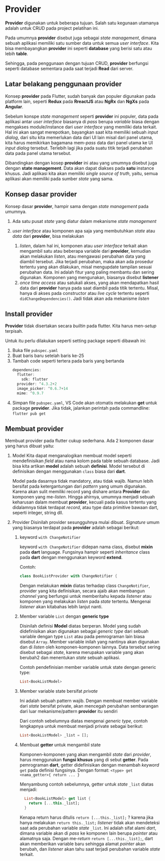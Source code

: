 # Provider
**Provider** digunakan untuk beberapa tujuan. Salah satu kegunaan utamanya adalah untuk CRUD pada project pelatihan ini.

Pada umumnya **provider** disebut juga sebagai *state management*, dimana sebuah aplikasi memiliki satu sumber data untuk semua *user interface*. Kita bisa membayangkan **provider** ini seperti **database** yang berisi satu atau lebih **table**.

Sehingga, pada penggunaan dengan tujuan CRUD, **provider** berfungsi seperti database sementara pada saat terjadi **Read** dari server.

## Latar belakang penggunaan provider
Konsep **provider** pada Flutter, sudah banyak dan populer digunakan pada platform lain, seperti **Redux** pada **RreactJS** atau **NgRx** dan **NgXs** pada **Angular**.

Sebelum konspe *state management* seperti **provider** ini populer, data pada aplikasi antar *user interface* biasanya di *pass* berupa *variable* biasa dengan mengakses module/instance dari *user interface* yang memiliki data terkait. Hal ini akan sangat merepotkan, bayangkan saat kita memiliki sebuah *input dialog*, dari situ kita memerlukan data dari UI lain misal dari panel utama, kita harus memikirkan bagamana mem-*pass* data dari panel utama ke UI *input dialog* tersebut. Terlebih lagi jika pada suatu titik terjadi perubahan data pada panel utama tersebut.

Dibandingkan dengan kosep **provider** ini atau yang umumnya disebut juga dengan **state management**. Data akan dapat diakses pada **satu** instance khusus. Jadi aplikasi kita akan memiliki *single source of truth*, yaitu, semua aplikasi akan memiliki pada sumber *state* yang sama.

## Konsep dasar provider
Konsep dasar **provider**, hampir sama dengan *state management* pada umumnya.

1. Ada satu pusat *state* yang diatur dalam mekanisme *state management*
1. *user interface* atau komponen apa saja yang membutuhkan *state* atau *data* dari **provider**, bisa melakukan

    1. *listen*, dalam hal ini, komponen atau *user interface* terkait akan mengambil satu atau beberapa variable dari **provider**, kemudian akan melakukan *listen*, atau mengawasi perubahan data yang diambil tersebut. Jika terjadi perubahan, maka akan ada prosedur tertentu yang akan dilakukan, misal mengupdate tampilan sesuai perubahan data. Ini adalah fitur yang paling membantu dan sering digunakan. Komponen yang mengunakan, biasanya disebut **listener**
    1. *once time access* atau satukali akses, yang akan mendapatkan hasil data dari **provider** hanya pada saat diambil pada titik tertentu. Misal, hanya di akses pada constructor atau *live cycle* tertentu seperti `didChangeDependencies()`. Jadi tidak akan ada mekanisme *listen*


## Install provider
**Provider** tidak disertakan secara *builtin* pada flutter. Kita harus men-*setup* terpisah.

Untuk itu perlu dilakukan seperti setting package seperti dibawah ini:

1. Buka file `pubspec.yaml`
1. Buat baris baru setelah baris ke-25
1. Tambah code seperti tertera pada baris yang bertanda
   ```dart linenums="23" hl_lines="4"
   dependencies:
     flutter:
       sdk: flutter
     provider: ^4.3.2+2
     image_picker: ^0.6.7+14
     mime: ^0.9.7
   ```
1. Simpan file `pubspec.yaml`, VS Code akan otomatis melakukan **get** untuk package **provider**. Jika tidak, jalankan perintah pada commandline: `flutter pub get`

## Membuat provider
Membuat provider pada flutter cukup sederhana. Ada 2 komponen dasar yang harus dibuat yaitu:

1. Model
    Kita dapat menganalogikan membuat model seperti mendefinisikan *field* atau nama kolom pada table sebuah database. Jadi bisa kita artikan **model** adalah sebuah **definisi**. Model tersebut di definisikan dengan menggunakan `class` biasa dari **dart**.
    
    Model pada dasarnya tidak mandatory, atau tidak wajib. Namun lebih bersifat pada ketergantungan dari *pattern* yang umum digunakan. Karena akan sulit memiliki record yang dishare antara **Provider** dan komponen yang me-*listen*. Hingga ahirnya, umumnya menjadi sebuah keharusan dalam membuat **provider**, kecuali pada kasus tertentu yang didalamnya tidak terdapat *record*, atau type data primitive bawaan dart, seperti integer, string dll.

1. Provider
    Disinilah provider sesungguhnya mulai dibuat. *Signature* umum yang biasanya terdapat pada **provider** adalah sebagai berikut:
    
    1. keyword `with ChangeNotifier`
    
        keyword `with ChangeNotifier` didepan nama class, disebut **mixin** pada **dart** language. Fungsinya hampir seperti *inheritance* class pada **dart** dengan menggunakan keyword **extend**.
        
        Contoh:
        
        ```dart
        class BookListProvider with ChangeNotifier {
        ```
       
       Dengan melakukan **mixin** diatas terhadap class `ChangeNotifier`, provider yang kita definisikan, secara ajaib akan membangun *channel* yang berfungsi untuk memberitahu kepada *listener* atau komponen yang melakukan *listen* pada *state* tertentu. Mengenai *listener* akan kitabahas lebih lanjut nanti.
       
    1. Member variable `List` dengan **generic type**

        Disinilah definisi **Model** diatas berperan. Model yang sudah didefinisikan akan digunakan sebagai *generic type* dari sebuah variable dengan type `List` atau pada pemrograman lain biasa disebut `Array`. Member variable inilah yang nantinya akan digunakan dan di *listen* oleh komponen-komponen lainnya. Data tersebut sering disebut sebagai *state*, karena merupakan variable yang akan berubah2 dan menentukan *state* sebuah aplikasi.
        
        Contoh pendefinisian member variable untuk state dengan generic type:
        ```dart
        List<BookListModel> 
        ```
        
    1. Member variable state bersifat *private*
    
        Ini adalah sebuah pattern wajib. Dengan membuat member variable dari *state* bersifat private, akan mencegah perubahan sembarangan dari luar mekanisme/pattern **provider** itu sendiri
        
        Dari contoh sebelumnya diatas mengenai *generic type*, contoh lengkapnya untuk membuat menjadi private sebagai berikut:
        ```dart
        List<BookListModel> _list = [];
        ```
       
    1. Membuat **getter** untuk mengambil state

        Komponen-komponen yang akan mengambil *state* dari *provider*, harus menggunakan **fungsi khusus** yang di sebut **getter**. Pada pemrograman **dart**, getter didefinisikan dengan menambah *keyword* `get` pada definisi fungsinya. Dengan format: `<type> get <nama_getter>{ return ... }`
        
        Menyambung contoh sebelumnya, getter untuk *state* `_list` diatas menjadi:
        
        ```dart
          List<BookListModel> get list {
            return [...this._list];
          }
        ```
       
       Kenapa return harus ditulis `return [...this._list];` ? karena jika hanya melakukan `return this._list;` *listener* tidak akan mendeteksi saat ada perubahan variable *state* `_list`. Ini adalah sifat alami *dart*, dimana variable akan di *pass* ke komponen lain berupa *pointer* atau alamatnya saja. Dengan me-*return* `return [...this._list];`, dart akan memberikan variable baru sehingga alamat *pointer* akan berubah, dan *listener* akan tahu saat terjadi perubahan variable *state* terkait.
